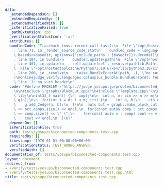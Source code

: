 ```yaml
---
data:
  _extendedDependsOn: []
  _extendedRequiredBy: []
  _extendedVerifiedWith: []
  _isVerificationFailed: true
  _pathExtension: cpp
  _verificationStatusIcon: ':x:'
  attributes: {}
  bundledCode: "Traceback (most recent call last):\n  File \"/opt/hostedtoolcache/Python/3.10.6/x64/lib/python3.10/site-packages/onlinejudge_verify/documentation/build.py\"\
    , line 71, in _render_source_code_stat\n    bundled_code = language.bundle(stat.path,\
    \ basedir=basedir, options={'include_paths': [basedir]}).decode()\n  File \"/opt/hostedtoolcache/Python/3.10.6/x64/lib/python3.10/site-packages/onlinejudge_verify/languages/cplusplus.py\"\
    , line 187, in bundle\n    bundler.update(path)\n  File \"/opt/hostedtoolcache/Python/3.10.6/x64/lib/python3.10/site-packages/onlinejudge_verify/languages/cplusplus_bundle.py\"\
    , line 401, in update\n    self.update(self._resolve(pathlib.Path(included), included_from=path))\n\
    \  File \"/opt/hostedtoolcache/Python/3.10.6/x64/lib/python3.10/site-packages/onlinejudge_verify/languages/cplusplus_bundle.py\"\
    , line 260, in _resolve\n    raise BundleErrorAt(path, -1, \"no such header\"\
    )\nonlinejudge_verify.languages.cplusplus_bundle.BundleErrorAt: Template.cpp:\
    \ line -1: no such header\n"
  code: "#define PROBLEM \"https://judge.yosupo.jp/problem/biconnected_components\"\
    \n\n#include \"graphs/BlockCut.cpp\"\n#include \"Template.cpp\"\n\nusing namespace\
    \ lib;\n\nint32_t main() {\n  iopt;\n\n  int n, m; cin >> n >> m;\n\n  graph::Graph<int>\
    \ g(n);\n\n  for(int i = 0; i < m; i++) {\n    int a, b;\n    cin >> a >> b;\n\
    \    g.add_2edge(a, b);\n  }\n\n  auto bct = graph::make_block_cut(g);\n\n  cout\
    \ << bct.comps.size() << endl;\n  for(const auto& comp : bct.comps) {\n    cout\
    \ << comp.size() << \" \";\n    for(const auto v : comp) cout << v << \" \";\n\
    \    cout << endl;\n  }\n}"
  dependsOn: []
  isVerificationFile: true
  path: tests/yosupo/biconnected-components.test.cpp
  requiredBy: []
  timestamp: '1970-01-01 00:00:00+00:00'
  verificationStatus: TEST_WRONG_ANSWER
  verifiedWith: []
documentation_of: tests/yosupo/biconnected-components.test.cpp
layout: document
redirect_from:
- /verify/tests/yosupo/biconnected-components.test.cpp
- /verify/tests/yosupo/biconnected-components.test.cpp.html
title: tests/yosupo/biconnected-components.test.cpp
---
```

